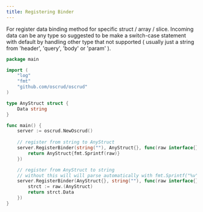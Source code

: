 ```yaml
---
title: Registering Binder
---
```


For register data binding method for specific struct / array / slice. Incoming data can be any type so suggested to be make a switch-case statement with default by handling other type that not supported ( usually just a string from 'header', 'query', 'body' or 'param' ).

```go
package main

import (
    "log"
    "fmt"
    "github.com/oscrud/oscrud"
)

type AnyStruct struct {
    Data string
}

func main() {
    server := oscrud.NewOscrud()
    
    // register from string to AnyStruct
    server.RegisterBinder(string(""), AnyStruct{}, func(raw interface{}) (interface{}, error) {
        return AnyStruct{fmt.Sprintf(raw)}
    })

    // register from AnyStruct to string
    // without this will will parse automatically with fmt.Sprintf("%v", raw)
    server.RegisterBinder(AnyStruct{}, string(""), func(raw interface{}) (interface{}, error) {
        strct := raw.(AnyStruct)
        return strct.Data
    })
}
```